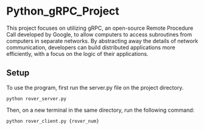# Python_gRPC_Project

This project focuses on utilizing gRPC, an open-source Remote Procedure Call developed by Google, to allow computers to access subroutines from computers in separate networks. By abstracting away the details of network communication, developers can build distributed applications more efficiently, with a focus on the logic of their applications.

## Setup

To use the program, first run the server.py file on the project directory.
```
python rover_server.py
```

Then, on a new terminal in the same directory, run the following command:

```
python rover_client.py {rover_num}
```
